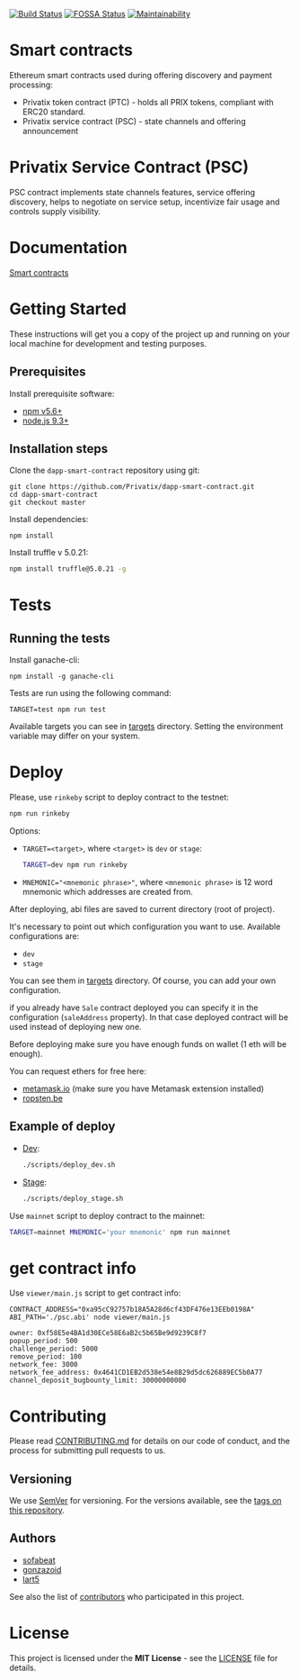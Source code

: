 [![Build Status](https://travis-ci.org/Privatix/dapp-smart-contract.svg?branch=master)](https://travis-ci.org/Privatix/dapp-smart-contract)
[![FOSSA Status](https://app.fossa.io/api/projects/git%2Bgithub.com%2FPrivatix%2Fdapp-smart-contract.svg?type=shield)](https://app.fossa.io/projects/git%2Bgithub.com%2FPrivatix%2Fdapp-smart-contract?ref=badge_shield)
[![Maintainability](https://api.codeclimate.com/v1/badges/93d283853c41377f8256/maintainability)](https://codeclimate.com/github/Privatix/dapp-smart-contract/maintainability)

# Smart contracts

Ethereum smart contracts used during offering discovery and payment processing:

- Privatix token contract (PTC) - holds all PRIX tokens, compliant with ERC20 standard.
- Privatix service contract (PSC) - state channels and offering announcement

# Privatix Service Contract (PSC)

PSC contract implements state channels features, service offering discovery, helps to negotiate on service setup, incentivize fair usage and controls supply visibility.

# Documentation

[Smart contracts](https://github.com/Privatix/privatix/blob/develop/doc/smart_contract.md)

# Getting Started

These instructions will get you a copy of the project up and running on your local machine for development and testing purposes.

## Prerequisites

Install prerequisite software:
* [npm v5.6+](https://www.npmjs.com/)
* [node.js 9.3+](https://nodejs.org/en/)

## Installation steps

Clone the `dapp-smart-contract` repository using git:

```
git clone https://github.com/Privatix/dapp-smart-contract.git
cd dapp-smart-contract
git checkout master
```

Install dependencies:

```
npm install
```

Install truffle v 5.0.21:

```bash
npm install truffle@5.0.21 -g
```

# Tests

## Running the tests

Install ganache-cli:
```
npm install -g ganache-cli
```

Tests are run using the following command:
```
TARGET=test npm run test
```
Available targets you can see in [targets](targets) directory. 
Setting the environment variable may differ on your system.

# Deploy

Please, use `rinkeby` script to deploy contract to the testnet:

```bash
npm run rinkeby
```

Options:
* `TARGET=<target>`, where `<target>` is `dev` or `stage`:
    ```bash
    TARGET=dev npm run rinkeby
    ```
* `MNEMONIC="<mnemonic phrase>"`, where `<mnemonic phrase>` is 12 word mnemonic 
which addresses are created from.

After deploying, abi files are saved to current directory (root of project).

It's necessary to point out which configuration you want to use. Available configurations are:

* `dev`
* `stage`

You can see them in [targets](targets) directory. 
Of course, you can add your own configuration.

if you already have `Sale` contract deployed you can specify it in the configuration 
(`saleAddress` property). In that case deployed contract will be used instead of 
deploying new one.

Before deploying make sure you have enough funds on wallet (1 eth will be enough). 

You can request ethers for free here:

* [metamask.io](https://faucet.metamask.io/) (make sure you have Metamask extension installed)
* [ropsten.be](http://faucet.ropsten.be:3001/)

## Example of deploy

* [Dev](scripts/deploy_dev.sh):
    ```bash
    ./scripts/deploy_dev.sh
    ```
* [Stage](scripts/deploy_stage.sh):
    ```bash
    ./scripts/deploy_stage.sh
    ```

Use `mainnet` script to deploy contract to the mainnet:

```bash
TARGET=mainnet MNEMONIC='your mnemonic' npm run mainnet
```

# get contract info
Use `viewer/main.js` script to get contract info:
```
CONTRACT_ADDRESS="0xa95cC92757b18A5A28d6cf43DF476e13EEb0198A" ABI_PATH='./psc.abi' node viewer/main.js

owner: 0xf58E5e4BA1d30ECe58E6aB2c5b65Be9d9239C8f7
popup_period: 500
challenge_period: 5000
remove_period: 100
network_fee: 3000
network_fee_address: 0x4641CD1EB2d538e54e8B29d5dc626889EC5b0A77
channel_deposit_bugbounty_limit: 30000000000

```

# Contributing

Please read [CONTRIBUTING.md](CONTRIBUTING.md) for details on our code of conduct, and the process for submitting pull requests to us.

## Versioning

We use [SemVer](http://semver.org/) for versioning. For the versions available, see the [tags on this repository](https://github.com/Privatix/dapp-smart-contract/tags).

## Authors

* [sofabeat](https://github.com/sofabeat)
* [gonzazoid](https://github.com/gonzazoid)
* [lart5](https://github.com/lart5)

See also the list of [contributors](https://github.com/Privatix/dapp-smart-contract/contributors) who participated in this project.


# License

This project is licensed under the **MIT License** - see the [LICENSE](LICENSE.txt) file for details.
